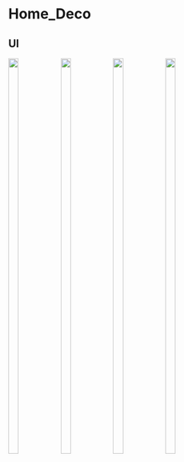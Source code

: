 # Home_Deco
## UI
<img src="https://user-images.githubusercontent.com/40056158/170473763-8eafd816-712c-4e8b-9a39-3b8b0f9582c4.jpg" width=20% height=45%>
<img src="https://user-images.githubusercontent.com/40056158/170473782-30b9798d-cf29-4459-9415-8be68bc60c95.jpg" width=20% height=45%>
<img src="https://user-images.githubusercontent.com/40056158/170480214-10e211d4-6952-40a5-b027-46f2ea62c949.jpg" width=20% height=45%>
<img src="https://user-images.githubusercontent.com/40056158/170480274-fe436cfd-ff9a-42a6-be15-348518c056d3.jpg" width=20% height=45%>
